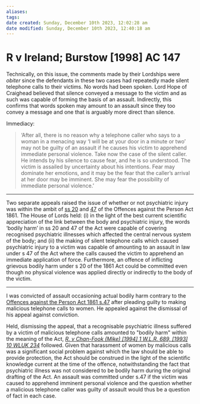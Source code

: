 ```yaml
---
aliases: 
tags: 
date created: Sunday, December 10th 2023, 12:02:28 am
date modified: Sunday, December 10th 2023, 12:40:18 am
---
```


# R v Ireland; Burstow [1998] AC 147

Technically, on this issue, the comments made by their Lordships were _obiter_ since the defendants in these two cases had repeatedly made silent telephone calls to their victims. No words had been spoken. Lord Hope of Craighead believed that silence conveyed a message to the victim and as such was capable of forming the basis of an assault. Indirectly, this confirms that words spoken may amount to an assault since they too convey a message and one that is arguably more direct than silence.

Immediacy:

> ‘After all, there is no reason why a telephone caller who says to a woman in a menacing way ‘I will be at your door in a minute or two’ may not be guilty of an assault if he causes his victim to apprehend immediate personal violence. Take now the case of the silent caller. He intends by his silence to cause fear, and he is so understood. The victim is assailed by uncertainty about his intentions. Fear may dominate her emotions, and it may be the fear that the caller’s arrival at her door may be imminent. She may fear the possibility of immediate personal violence.’

---

Two separate appeals raised the issue of whether or not psychiatric injury was within the ambit of [ss 20](https://www.lexisnexis.com/uk/legal/search/enhRunRemoteLink.do?linkInfo=F%23GB%23UK_LEG%23num%251861_100a_SECT_20%25&A=0.08282438044964546&backKey=20_T495999865&service=citation&ersKey=23_T495999847&langcountry=GB) and [47](https://www.lexisnexis.com/uk/legal/search/enhRunRemoteLink.do?linkInfo=F%23GB%23UK_LEG%23num%251861_100a_SECT_47%25&A=0.7547410898442778&backKey=20_T495999865&service=citation&ersKey=23_T495999847&langcountry=GB) of the Offences against the Person Act 1861. The House of Lords held: (i) in the light of the best current scientific appreciation of the link between the body and psychiatric injury, the words ‘bodily harm’ in ss 20 and 47 of the Act were capable of covering recognised psychiatric illnesses which affected the central nervous system of the body; and (ii) the making of silent telephone calls which caused psychiatric injury to a victim was capable of amounting to an assault in law under s 47 of the Act where the calls caused the victim to apprehend an immediate application of force. Furthermore, an offence of inflicting grievous bodily harm under s 20 of the 1861 Act could be committed even though no physical violence was applied directly or indirectly to the body of the victim.

---

I was convicted of assault occasioning actual bodily harm contrary to the [Offences against the Person Act 1861 s.47](https://uk.westlaw.com/Document/I0C0F52C0E44811DA8D70A0E70A78ED65/View/FullText.html?originationContext=document&transitionType=DocumentItem&ppcid=800f81586dab43419bcef576b6b416fd&contextData=(sc.Default)) after pleading guilty to making malicious telephone calls to women. He appealed against the dismissal of his appeal against conviction.

Held, dismissing the appeal, that a recognisable psychiatric illness suffered by a victim of malicious telephone calls amounted to "bodily harm" within the meaning of the Act, _[R. v Chan-Fook (Mike) [1994] 1 W.L.R. 689, [1993] 10 WLUK 234](https://uk.westlaw.com/Document/I3A1A0720E42811DA8FC2A0F0355337E9/View/FullText.html?originationContext=document&transitionType=DocumentItem&ppcid=800f81586dab43419bcef576b6b416fd&contextData=(sc.Default))_ followed. Given that harassment of women by malicious calls was a significant social problem against which the law should be able to provide protection, the Act should be construed in the light of the scientific knowledge current at the time of the offence, notwithstanding the fact that psychiatric illness was not considered to be bodily harm during the original drafting of the Act. An assault was committed under s.47 if the victim was caused to apprehend imminent personal violence and the question whether a malicious telephone caller was guilty of assault would thus be a question of fact in each case.
